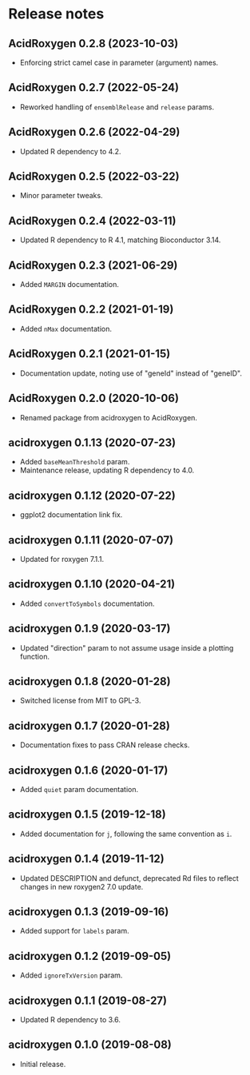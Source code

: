 # Release notes

## AcidRoxygen 0.2.8 (2023-10-03)

- Enforcing strict camel case in parameter (argument) names.

## AcidRoxygen 0.2.7 (2022-05-24)

- Reworked handling of `ensemblRelease` and `release` params.

## AcidRoxygen 0.2.6 (2022-04-29)

- Updated R dependency to 4.2.

## AcidRoxygen 0.2.5 (2022-03-22)

- Minor parameter tweaks.

## AcidRoxygen 0.2.4 (2022-03-11)

- Updated R dependency to R 4.1, matching Bioconductor 3.14.

## AcidRoxygen 0.2.3 (2021-06-29)

- Added `MARGIN` documentation.

## AcidRoxygen 0.2.2 (2021-01-19)

- Added `nMax` documentation.

## AcidRoxygen 0.2.1 (2021-01-15)

- Documentation update, noting use of "geneId" instead of "geneID".

## AcidRoxygen 0.2.0 (2020-10-06)

- Renamed package from acidroxygen to AcidRoxygen.

## acidroxygen 0.1.13 (2020-07-23)

- Added `baseMeanThreshold` param.
- Maintenance release, updating R dependency to 4.0.

## acidroxygen 0.1.12 (2020-07-22)

- ggplot2 documentation link fix.

## acidroxygen 0.1.11 (2020-07-07)

- Updated for roxygen 7.1.1.

## acidroxygen 0.1.10 (2020-04-21)

- Added `convertToSymbols` documentation.

## acidroxygen 0.1.9 (2020-03-17)

- Updated "direction" param to not assume usage inside a plotting function.

## acidroxygen 0.1.8 (2020-01-28)

- Switched license from MIT to GPL-3.

## acidroxygen 0.1.7 (2020-01-28)

- Documentation fixes to pass CRAN release checks.

## acidroxygen 0.1.6 (2020-01-17)

- Added `quiet` param documentation.

## acidroxygen 0.1.5 (2019-12-18)

- Added documentation for `j`, following the same convention as `i`.

## acidroxygen 0.1.4 (2019-11-12)

- Updated DESCRIPTION and defunct, deprecated Rd files to reflect changes in
  new roxygen2 7.0 update.

## acidroxygen 0.1.3 (2019-09-16)

- Added support for `labels` param.

## acidroxygen 0.1.2 (2019-09-05)

- Added `ignoreTxVersion` param.

## acidroxygen 0.1.1 (2019-08-27)

- Updated R dependency to 3.6.

## acidroxygen 0.1.0 (2019-08-08)

- Initial release.
